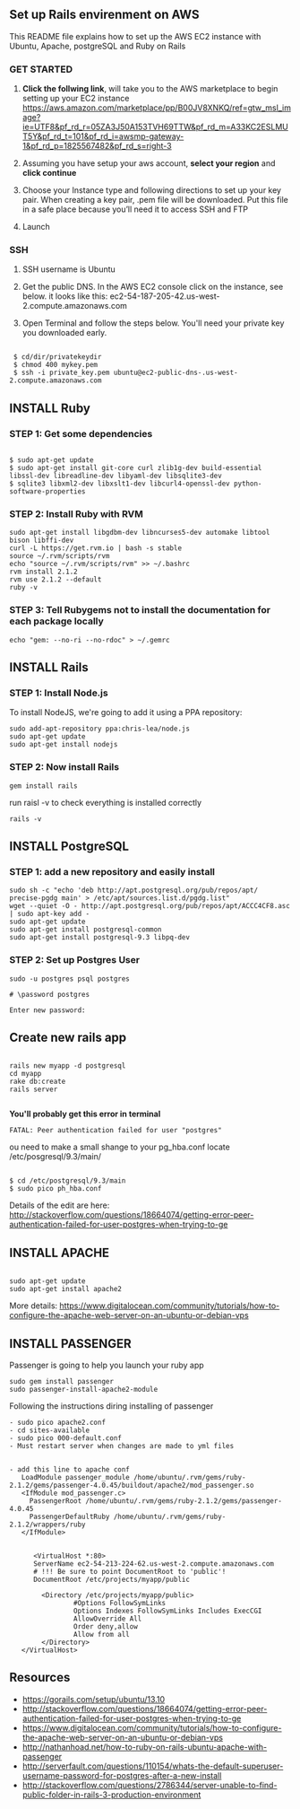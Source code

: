## Set up Rails envirenment on AWS
This README file explains how to set up the AWS EC2 instance with Ubuntu, Apache, postgreSQL and Ruby on Rails

### GET STARTED

1. **Click the follwing link**, will take you to the AWS marketplace to begin setting up your EC2 instance
https://aws.amazon.com/marketplace/pp/B00JV8XNKQ/ref=gtw_msl_image?ie=UTF8&pf_rd_r=05ZA3J50A153TVH69TTW&pf_rd_m=A33KC2ESLMUT5Y&pf_rd_t=101&pf_rd_i=awsmp-gateway-1&pf_rd_p=1825567482&pf_rd_s=right-3

2. Assuming you have setup your aws account, **select your region** and **click continue**

3. Choose your Instance type and following directions to set up your key pair. When creating a key pair, .pem file will be downloaded.  Put this file in a safe place because you’ll need it to access SSH and FTP

4. Launch

 
### SSH

1. SSH username is Ubuntu

2. Get the public DNS. In the AWS EC2 console click on the instance, see below.
it looks like this: ec2-54-187-205-42.us-west-2.compute.amazonaws.com

3. Open Terminal and follow the steps below.  You'll need your private key you downloaded early.

```

 $ cd/dir/privatekeydir
 $ chmod 400 mykey.pem
 $ ssh -i private_key.pem ubuntu@ec2-public-dns-.us-west-2.compute.amazonaws.com

```

## INSTALL Ruby


### STEP 1: Get some dependencies 

```

$ sudo apt-get update
$ sudo apt-get install git-core curl zlib1g-dev build-essential libssl-dev libreadline-dev libyaml-dev libsqlite3-dev 
$ sqlite3 libxml2-dev libxslt1-dev libcurl4-openssl-dev python-software-properties

```



### STEP 2: Install Ruby with RVM
```
sudo apt-get install libgdbm-dev libncurses5-dev automake libtool bison libffi-dev
curl -L https://get.rvm.io | bash -s stable
source ~/.rvm/scripts/rvm
echo "source ~/.rvm/scripts/rvm" >> ~/.bashrc
rvm install 2.1.2
rvm use 2.1.2 --default
ruby -v

```

### STEP 3: Tell Rubygems not to install the documentation for each package locally

```
echo "gem: --no-ri --no-rdoc" > ~/.gemrc

```


## INSTALL Rails

### STEP 1: Install Node.js

To install NodeJS, we're going to add it using a PPA repository:

```
sudo add-apt-repository ppa:chris-lea/node.js
sudo apt-get update
sudo apt-get install nodejs

```

### STEP 2: Now install Rails

`gem install rails`

run raisl -v to check everything is installed correctly

`rails -v`


## INSTALL PostgreSQL

### STEP 1: add a new repository and easily install

```
sudo sh -c "echo 'deb http://apt.postgresql.org/pub/repos/apt/ precise-pgdg main' > /etc/apt/sources.list.d/pgdg.list"
wget --quiet -O - http://apt.postgresql.org/pub/repos/apt/ACCC4CF8.asc | sudo apt-key add -
sudo apt-get update
sudo apt-get install postgresql-common
sudo apt-get install postgresql-9.3 libpq-dev

```

### STEP 2: Set up Postgres User

```
sudo -u postgres psql postgres

# \password postgres

Enter new password: 

```

## Create new rails app

```

rails new myapp -d postgresql
cd myapp
rake db:create
rails server


```

**You'll probably get this error in terminal**

` FATAL: Peer authentication failed for user "postgres" `

ou need to make a small shange to your pg_hba.conf locate /etc/posgresql/9.3/main/

```

$ cd /etc/postgresql/9.3/main
$ sudo pico ph_hba.conf

```

Details of the edit are here:
http://stackoverflow.com/questions/18664074/getting-error-peer-authentication-failed-for-user-postgres-when-trying-to-ge


## INSTALL APACHE

```

sudo apt-get update
sudo apt-get install apache2

```

More details: https://www.digitalocean.com/community/tutorials/how-to-configure-the-apache-web-server-on-an-ubuntu-or-debian-vps

## INSTALL PASSENGER
Passenger is going to help you launch your ruby app

```
sudo gem install passenger
sudo passenger-install-apache2-module

```

Following the instructions diring installing of passenger

```
- sudo pico apache2.conf
- cd sites-available
- sudo pico 000-default.conf
- Must restart server when changes are made to yml files


- add this line to apache conf
   LoadModule passenger_module /home/ubuntu/.rvm/gems/ruby-2.1.2/gems/passenger-4.0.45/buildout/apache2/mod_passenger.so
   <IfModule mod_passenger.c>
     PassengerRoot /home/ubuntu/.rvm/gems/ruby-2.1.2/gems/passenger-4.0.45
     PassengerDefaultRuby /home/ubuntu/.rvm/gems/ruby-2.1.2/wrappers/ruby
   </IfModule>


      <VirtualHost *:80>
      ServerName ec2-54-213-224-62.us-west-2.compute.amazonaws.com
      # !!! Be sure to point DocumentRoot to 'public'!
      DocumentRoot /etc/projects/myapp/public

        <Directory /etc/projects/myapp/public>
                #Options FollowSymLinks
                Options Indexes FollowSymLinks Includes ExecCGI
                AllowOverride All
                Order deny,allow
                Allow from all
        </Directory>
   </VirtualHost>

```



## Resources

- https://gorails.com/setup/ubuntu/13.10
- http://stackoverflow.com/questions/18664074/getting-error-peer-authentication-failed-for-user-postgres-when-trying-to-ge
- https://www.digitalocean.com/community/tutorials/how-to-configure-the-apache-web-server-on-an-ubuntu-or-debian-vps
- http://nathanhoad.net/how-to-ruby-on-rails-ubuntu-apache-with-passenger
- http://serverfault.com/questions/110154/whats-the-default-superuser-username-password-for-postgres-after-a-new-install
- http://stackoverflow.com/questions/2786344/server-unable-to-find-public-folder-in-rails-3-production-environment

